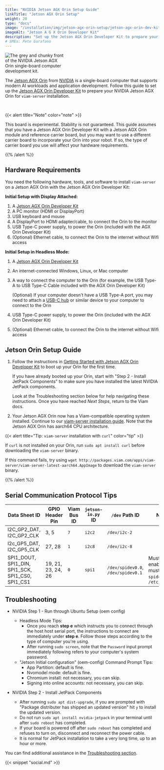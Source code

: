 ```yaml
---
title: "NVIDIA Jetson AGX Orin Setup Guide"
linkTitle: "Jetson AGX Orin Setup"
weight: 20
type: "docs"
image: "/installation/img/jetson-agx-orin-setup/jetson-agx-orin-dev-kit.png"
imageAlt: "Jetson A G X Orin Developer Kit"
description: "Set up the Jetson AGX Orin Developer Kit to prepare your NVIDIA Jetson AGX Orin for viam-server installation."
# SMEs: Pete Garafano
---
```


<div class="td-max-width-on-larger-screens">
<img src="../../img/jetson-agx-orin-setup/jetson-agx-orin-dev-kit.png" style="max-width:200px" class="alignright" alt="The grey and chunky front of the NVIDIA Jetson AGX Orin single-board computer development kit."></div>

The [Jetson AGX Orin](https://developer.nvidia.com/embedded/jetson-orin) from [NVIDIA](https://www.nvidia.com/) is a single-board computer that supports modern AI workloads and application development.
Follow this guide to set up the [Jetson AGX Orin Developer Kit](https://developer.nvidia.com/embedded/learn/get-started-jetson-agx-orin-devkit) to prepare your NVIDIA Jetson AGX Orin for `viam-server` installation.

<div style="clear:both;"><br /></div>

{{< alert title="Note" color="note" >}}

This board is experimental.
Stability is not guaranteed.
This guide assumes that you have a Jetson AGX Orin Developer Kit with a Jetson AGX Orin module and reference carrier board, but you may want to use a different carrier board to incorporate your Orin into your robot.
If so, the type of carrier board you use will affect your hardware requirements.

{{% /alert %}}

## Hardware Requirements

You need the following hardware, tools, and software to install `viam-server` on a Jetson AGX Orin with the Jetson AGX Orin Developer Kit:

**Initial Setup with Display Attached:**

1. A [Jetson AGX Orin Developer Kit](https://www.arrow.com/en/products/945-13730-0000-000/nvidia)
2. A PC monitor (HDMI or DisplayPort)
3. USB keyboard and mouse
4. A DisplayPort to HDMI adapter/cable, to connect the Orin to the monitor
5. USB Type-C power supply, to power the Orin (included with the AGX Orin Developer Kit)
6. (Optional) Ethernet cable, to connect the Orin to the internet without Wifi access

**Initial Setup in Headless Mode:**

1. A [Jetson AGX Orin Developer Kit](https://www.arrow.com/en/products/945-13730-0000-000/nvidia)
2. An internet-connected Windows, Linux, or Mac computer
3. A way to connect the computer to the Orin (for example, the USB Type-A to USB Type-C Cable included with the AGX Orin Developer Kit)

   (Optional) If your computer doesn't have a USB Type-A port, you may need to attach a [USB-C hub](https://toomanyadapters.com/best-usb-hubs/) or similar device to your computer to connect to the Orin

4. USB Type-C power supply, to power the Orin (included with the AGX Orin Developer Kit)
5. (Optional) Ethernet cable, to connect the Orin to the internet without Wifi access

## Jetson Orin Setup Guide

1. Follow the instructions in [Getting Started with Jetson AGX Orin Developer Kit](https://developer.nvidia.com/embedded/learn/get-started-jetson-agx-orin-devkit) to boot up your Orin for the first time.

    If you have already booted up your Orin, start with "Step 2 - Install JetPack Components" to make sure you have installed the latest NVIDIA JetPack components.

    Look at the Troubleshooting section below for help navigating these instructions.
    Once you have reached *Next Steps*, return to the Viam docs.

2. Your Jetson AGX Orin now has a Viam-compatible operating system installed.
    Continue to our [viam-server installation guide](/installation#install-viam-server).
    Note that the Jetson AGX Orin has aarch64 CPU architecture.

{{< alert title="Tip: <code>viam-server</code> installation with <code>curl</code>" color="tip" >}}

If `curl` is not installed on your Orin, run `sudo apt install curl` before downloading the `viam-server` binary.

If this command fails, try using `wget http://packages.viam.com/apps/viam-server/viam-server-latest-aarch64.AppImage` to download the `viam-server` binary.

{{% /alert %}}

## Serial Communication Protocol Tips

| Data Sheet ID | GPIO Header Pin | Viam Bus ID | `jetson-io.py` ID | `/dev` Path ID | Notes |
| ------------- | --------------- | ----------- | ----------------- | ----------- | ----- |
| I2C_GP2_DAT, I2C_GP2_CLK | 3, 5 | `7` | `i2c2` | `/dev/i2c-2` | |
| I2c_GP5_DAT, I2C_GP5_CLK | 27, 28 | `1` | `i2c8` | `/dev/i2c-8` | |
| SPI1_DOUT, SPI1_DIN, SPI1_SCK, SPI1_CS0, SPI1_CS1 | 19, 21, 23, 24, 26 | `0` | `spi1` | `/dev/spidev0.0`, `/dev/spidev0.1` | Must be enabled, must add `spidev` to `/etc/modules` |

## Troubleshooting

- NVIDIA Step 1 - Run through Ubuntu Setup (oem config)
  - Headless Mode Tips:
    - Once you reach **step e** which instructs you to connect through the host host serial port, the instructions to connect are immediately under **step e**.
      Follow those steps according to the type of computer you're using.
    - After running `sudo screen`, note that the `Password` input prompt immediately following refers to your computer's system password.
  - "Jetson Initial configuration" (oem-config) Command Prompt Tips:
    - App Partition: default is fine.
    - Nvomodel mode: default is fine.
    - Chromium install: not necessary, you can skip.
    - Signing into online accounts: not necessary, you can skip.

- NVIDIA Step 2 - Install JetPack Components
  - After running `sudo apt dist-upgrade`, if you are prompted with "Package distributer has shipped an updated version" hit `y` to install the updated version.
  - Do not run `sudo apt install nvidia-jetpack` in your terminal until after `sudo reboot` has completed.
  - If your board is powered off after `sudo reboot` has completed and refuses to turn on, disconnect and reconnect the power cable.
  - It is normal for JetPack installation to take a very long time, up to an hour or more.

You can find additional assistance in the [Troubleshooting section](/appendix/troubleshooting/).

{{< snippet "social.md" >}}
